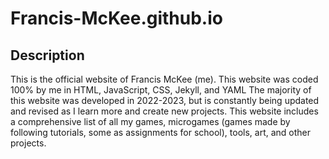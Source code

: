 # Francis-McKee.github.io

## Description
This is the official website of Francis McKee (me). This website was coded 100% by me in HTML, JavaScript, CSS, Jekyll, and YAML The majority of this website was developed in 2022-2023, but is constantly being updated and revised as I learn more and create new projects. This website includes a comprehensive list of all my games, microgames (games made by following tutorials, some as assignments for school), tools, art, and other projects.
